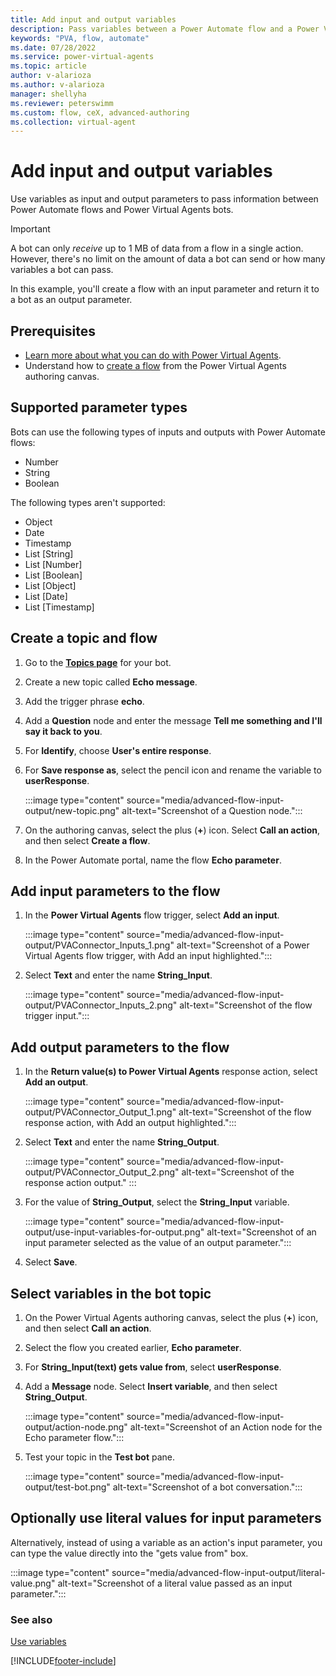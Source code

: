 ```yaml
---
title: Add input and output variables
description: Pass variables between a Power Automate flow and a Power Virtual Agents bot.
keywords: "PVA, flow, automate"
ms.date: 07/28/2022
ms.service: power-virtual-agents
ms.topic: article
author: v-alarioza
ms.author: v-alarioza
manager: shellyha
ms.reviewer: peterswimm
ms.custom: flow, ceX, advanced-authoring
ms.collection: virtual-agent
---
```


# Add input and output variables

Use variables as input and output parameters to pass information between Power Automate flows and Power Virtual Agents bots.

> [!IMPORTANT]
> A bot can only _receive_ up to 1 MB of data from a flow in a single action. However, there's no limit on the amount of data a bot can send or how many variables a bot can pass.

In this example, you'll create a flow with an input parameter and return it to a bot as an output parameter.

## Prerequisites

- [Learn more about what you can do with Power Virtual Agents](fundamentals-what-is-power-virtual-agents.md).
- Understand how to [create a flow](advanced-flow-create.md) from the Power Virtual Agents authoring canvas.

## Supported parameter types

Bots can use the following types of inputs and outputs with Power Automate flows:

- Number
- String
- Boolean

The following types aren't supported:

- Object
- Date
- Timestamp
- List [String]
- List [Number]
- List [Boolean]
- List [Object]
- List [Date]
- List [Timestamp]

## Create a topic and flow

1. Go to the [**Topics page**](authoring-create-edit-topics.md) for your bot.

1. Create a new topic called **Echo message**.

1. Add the trigger phrase **echo**.

1. Add a **Question** node and enter the message **Tell me something and I'll say it back to you**.

1. For **Identify**, choose **User's entire response**.

1. For **Save response as**, select the pencil icon and rename the variable to **userResponse**.

    :::image type="content" source="media/advanced-flow-input-output/new-topic.png" alt-text="Screenshot of a Question node.":::

1. On the authoring canvas, select the plus (**+**) icon. Select **Call an action**, and then select **Create a flow**.

1. In the Power Automate portal, name the flow **Echo parameter**.

## Add input parameters to the flow

1. In the **Power Virtual Agents** flow trigger, select **Add an input**.

    :::image type="content" source="media/advanced-flow-input-output/PVAConnector_Inputs_1.png" alt-text="Screenshot of a Power Virtual Agents flow trigger, with Add an input highlighted.":::

1. Select **Text** and enter the name **String_Input**.

    :::image type="content" source="media/advanced-flow-input-output/PVAConnector_Inputs_2.png" alt-text="Screenshot of the flow trigger input.":::

## Add output parameters to the flow

1. In the **Return value(s) to Power Virtual Agents** response action, select **Add an output**.

    :::image type="content" source="media/advanced-flow-input-output/PVAConnector_Output_1.png" alt-text="Screenshot of the flow response action, with Add an output highlighted.":::

1. Select **Text** and enter the name **String_Output**.

    :::image type="content" source="media/advanced-flow-input-output/PVAConnector_Output_2.png" alt-text="Screenshot of the response action output." :::

1. For the value of **String_Output**, select the **String_Input** variable.

    :::image type="content" source="media/advanced-flow-input-output/use-input-variables-for-output.png" alt-text="Screenshot of an input parameter selected as the value of an output parameter.":::

1. Select **Save**.

## Select variables in the bot topic

1. On the Power Virtual Agents authoring canvas, select the plus (**+**) icon, and then select **Call an action**.

1. Select the flow you created earlier, **Echo parameter**.

1. For **String_Input(text) gets value from**, select **userResponse**.

1. Add a **Message** node. Select **Insert variable**, and then select **String_Output**.

    :::image type="content" source="media/advanced-flow-input-output/action-node.png" alt-text="Screenshot of an Action node for the Echo parameter flow.":::

1. Test your topic in the **Test bot** pane.

    :::image type="content" source="media/advanced-flow-input-output/test-bot.png" alt-text="Screenshot of a bot conversation.":::

## Optionally use literal values for input parameters

Alternatively, instead of using a variable as an action's input parameter, you can type the value directly into the "gets value from" box.

:::image type="content" source="media/advanced-flow-input-output/literal-value.png" alt-text="Screenshot of a literal value passed as an input parameter.":::

### See also

[Use variables](authoring-variables.md)

[!INCLUDE[footer-include](includes/footer-banner.md)]
